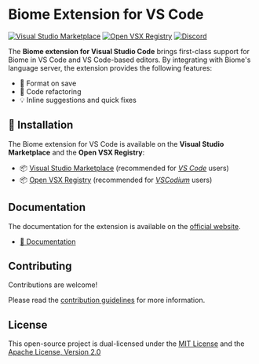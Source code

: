 # Biome Extension for VS Code

[![Visual Studio Marketplace](https://img.shields.io/visual-studio-marketplace/v/biomejs.biome?label=Visual%20Studio%20Marketplace&labelColor=374151&color=60a5fa)](https://marketplace.visualstudio.com/items?itemName=biomejs.biome)
[![Open VSX Registry](https://img.shields.io/visual-studio-marketplace/v/biomejs.biome?label=Open%20VSX%20Registry&logo=data:image/svg+xml;base64,PD94bWwgdmVyc2lvbj0iMS4wIiBlbmNvZGluZz0idXRmLTgiPz4KPHN2ZyB2aWV3Qm94PSI0LjYgNSA5Ni4yIDEyMi43IiB4bWxucz0iaHR0cDovL3d3dy53My5vcmcvMjAwMC9zdmciPgogIDxwYXRoIGQ9Ik0zMCA0NC4yTDUyLjYgNUg3LjN6TTQuNiA4OC41aDQ1LjNMMjcuMiA0OS40em01MSAwbDIyLjYgMzkuMiAyMi42LTM5LjJ6IiBmaWxsPSIjYzE2MGVmIi8+CiAgPHBhdGggZD0iTTUyLjYgNUwzMCA0NC4yaDQ1LjJ6TTI3LjIgNDkuNGwyMi43IDM5LjEgMjIuNi0zOS4xem01MSAwTDU1LjYgODguNWg0NS4yeiIgZmlsbD0iI2E2MGVlNSIvPgo8L3N2Zz4=&labelColor=374151&color=60a5fa)](https://open-vsx.org/extension/biomejs/biome)
[![Discord](https://img.shields.io/discord/1132231889290285117?logo=discord&logoColor=white&label=Discord&labelColor=374151)](https://discord.gg/BypW39g6Yc)

The **Biome extension for Visual Studio Code** brings first-class support for
Biome in VS Code and VS Code-based editors. By integrating with Biome's
language server, the extension provides the following features:

- 💾 Format on save
- 🚜 Code refactoring
- 💡 Inline suggestions and quick fixes

## 🚀 Installation

The Biome extension for VS Code is available on the **Visual Studio Marketplace**
and the **Open VSX Registry**:

- 📦 [Visual Studio Marketplace](https://marketplace.visualstudio.com/items?itemName=biomejs.biome) (recommended for [*VS Code*](https://code.visualstudio.com/) users)
- 📦 [Open VSX Registry](https://open-vsx.org/extension/biomejs/biome) (recommended for [*VSCodium*](https://vscodium.com/) users)

## Documentation

The documentation for the extension is available on the [official website](https://biome.dev/).

- [📖 Documentation](https://biomejs.dev/reference/vscode/)

## Contributing

Contributions are welcome!

Please read the [contribution guidelines](CONTRIBUTING.md) for more information.

## License

This open-source project is dual-licensed under the [MIT License](LICENSE-MIT) and the [Apache License, Version 2.0](LICENSE-APACHE)

